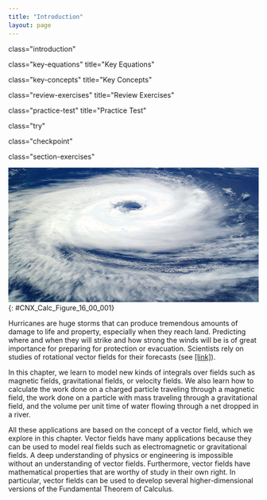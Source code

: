 ```yaml
---
title: "Introduction"
layout: page
---
```



<cnx-pi data-type="cnx.flag.introduction"> class="introduction" </cnx-pi>

<cnx-pi data-type="cnx.eoc">class="key-equations" title="Key Equations"</cnx-pi>

<cnx-pi data-type="cnx.eoc">class="key-concepts" title="Key Concepts"</cnx-pi>

<cnx-pi data-type="cnx.eoc">class="review-exercises" title="Review Exercises"</cnx-pi>

<cnx-pi data-type="cnx.eoc">class="practice-test" title="Practice Test"</cnx-pi>

<cnx-pi data-type="cnx.answers">class="try"</cnx-pi>

<cnx-pi data-type="cnx.answers">class="checkpoint"</cnx-pi>

<cnx-pi data-type="cnx.answers">class="section-exercises"</cnx-pi>

 ![A photograph of a hurricane, showing the rotation around its eye.](../resources/CNX_Calc_Figure_16_00_001.jpg "Hurricanes form from rotating winds driven by warm temperatures over the ocean. Meteorologists forecast the motion of hurricanes by studying the rotating vector fields of their wind velocity. Shown is Cyclone Catarina in the South Atlantic Ocean in 2004, as seen from the International Space Station. (credit: modification of work by NASA)"){: #CNX_Calc_Figure_16_00_001}

Hurricanes are huge storms that can produce tremendous amounts of damage to life and property, especially when they reach land. Predicting where and when they will strike and how strong the winds will be is of great importance for preparing for protection or evacuation. Scientists rely on studies of rotational vector fields for their forecasts (see [\[link\]](/m53989#fs-id1167793958705)).

In this chapter, we learn to model new kinds of integrals over fields such as magnetic fields, gravitational fields, or velocity fields. We also learn how to calculate the work done on a charged particle traveling through a magnetic field, the work done on a particle with mass traveling through a gravitational field, and the volume per unit time of water flowing through a net dropped in a river.

All these applications are based on the concept of a vector field, which we explore in this chapter. Vector fields have many applications because they can be used to model real fields such as electromagnetic or gravitational fields. A deep understanding of physics or engineering is impossible without an understanding of vector fields. Furthermore, vector fields have mathematical properties that are worthy of study in their own right. In particular, vector fields can be used to develop several higher-dimensional versions of the Fundamental Theorem of Calculus.

